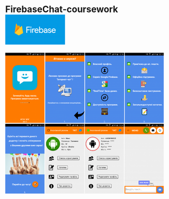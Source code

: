 # FirebaseChat-coursework![alt text](https://github.com/Max-Tkachenko/FirebaseChat-coursework/blob/master/screenshots/firebase.png)

![alt text](https://github.com/Max-Tkachenko/FirebaseChat-coursework/blob/master/screenshots/screen1.png)
![alt text](https://github.com/Max-Tkachenko/FirebaseChat-coursework/blob/master/screenshots/screen2.png)
